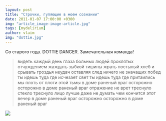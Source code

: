```yaml
---
layout: post
title: "Строчки, гуляющие в моем сознании"
date: 2011-01-07 17:00:00 +0300
img: "article_image-image-article.jpg"
tags: [mydelirium]
author: vlaim
img: "dottie.jpg"
---
```


Со старого года. DOTTIE DANGER. Замечательная команда!

> видеть каждый день глаза больных людей проклятых отчуждением жаждать зыбкой тишины жрать постылый хлеб и срывать гроздья неудач оставляя след ничего не значащих побед ты идешь туда где исчезает свет ты идешь туда где притаились мы плоть от плоти этой тьмы в доме раненый враг осторожно осторожно в доме раненый враг отражение не врет треснуло стекло треснуло лицо лучше даже не думать чем кончится этот вечер в доме раненый враг осторожно осторожно в доме раненый враг

![](/assets/img/article_image-image-article.jpg)
